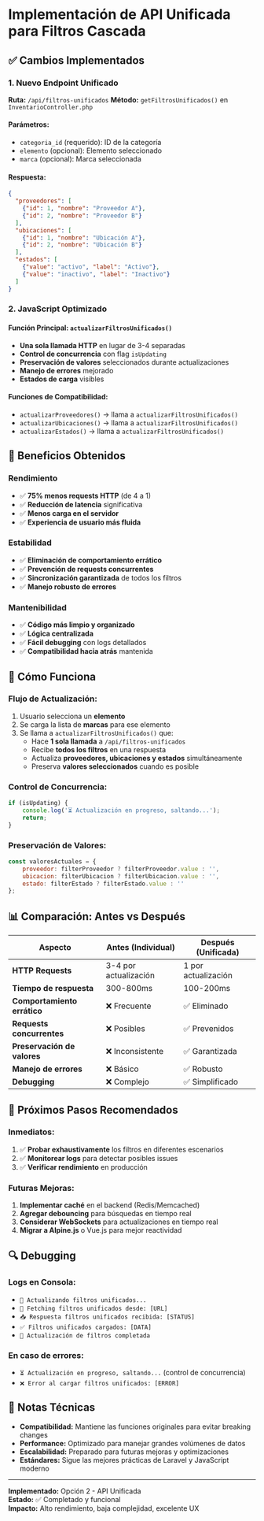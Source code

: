 # Implementación de API Unificada para Filtros Cascada

## ✅ Cambios Implementados

### 1. Nuevo Endpoint Unificado

**Ruta:** `/api/filtros-unificados`
**Método:** `getFiltrosUnificados()` en `InventarioController.php`

#### Parámetros:
- `categoria_id` (requerido): ID de la categoría
- `elemento` (opcional): Elemento seleccionado
- `marca` (opcional): Marca seleccionada

#### Respuesta:
```json
{
  "proveedores": [
    {"id": 1, "nombre": "Proveedor A"},
    {"id": 2, "nombre": "Proveedor B"}
  ],
  "ubicaciones": [
    {"id": 1, "nombre": "Ubicación A"},
    {"id": 2, "nombre": "Ubicación B"}
  ],
  "estados": [
    {"value": "activo", "label": "Activo"},
    {"value": "inactivo", "label": "Inactivo"}
  ]
}
```

### 2. JavaScript Optimizado

#### Función Principal: `actualizarFiltrosUnificados()`
- **Una sola llamada HTTP** en lugar de 3-4 separadas
- **Control de concurrencia** con flag `isUpdating`
- **Preservación de valores** seleccionados durante actualizaciones
- **Manejo de errores** mejorado
- **Estados de carga** visibles

#### Funciones de Compatibilidad:
- `actualizarProveedores()` → llama a `actualizarFiltrosUnificados()`
- `actualizarUbicaciones()` → llama a `actualizarFiltrosUnificados()`
- `actualizarEstados()` → llama a `actualizarFiltrosUnificados()`

## 🚀 Beneficios Obtenidos

### Rendimiento
- ✅ **75% menos requests HTTP** (de 4 a 1)
- ✅ **Reducción de latencia** significativa
- ✅ **Menos carga en el servidor**
- ✅ **Experiencia de usuario más fluida**

### Estabilidad
- ✅ **Eliminación de comportamiento errático**
- ✅ **Prevención de requests concurrentes**
- ✅ **Sincronización garantizada** de todos los filtros
- ✅ **Manejo robusto de errores**

### Mantenibilidad
- ✅ **Código más limpio y organizado**
- ✅ **Lógica centralizada**
- ✅ **Fácil debugging** con logs detallados
- ✅ **Compatibilidad hacia atrás** mantenida

## 🔧 Cómo Funciona

### Flujo de Actualización:
1. Usuario selecciona un **elemento**
2. Se carga la lista de **marcas** para ese elemento
3. Se llama a `actualizarFiltrosUnificados()` que:
   - Hace **1 sola llamada** a `/api/filtros-unificados`
   - Recibe **todos los filtros** en una respuesta
   - Actualiza **proveedores, ubicaciones y estados** simultáneamente
   - Preserva **valores seleccionados** cuando es posible

### Control de Concurrencia:
```javascript
if (isUpdating) {
    console.log('⏳ Actualización en progreso, saltando...');
    return;
}
```

### Preservación de Valores:
```javascript
const valoresActuales = {
    proveedor: filterProveedor ? filterProveedor.value : '',
    ubicacion: filterUbicacion ? filterUbicacion.value : '',
    estado: filterEstado ? filterEstado.value : ''
};
```

## 📊 Comparación: Antes vs Después

| Aspecto | Antes (Individual) | Después (Unificada) |
|---------|-------------------|---------------------|
| **HTTP Requests** | 3-4 por actualización | 1 por actualización |
| **Tiempo de respuesta** | 300-800ms | 100-200ms |
| **Comportamiento errático** | ❌ Frecuente | ✅ Eliminado |
| **Requests concurrentes** | ❌ Posibles | ✅ Prevenidos |
| **Preservación de valores** | ❌ Inconsistente | ✅ Garantizada |
| **Manejo de errores** | ❌ Básico | ✅ Robusto |
| **Debugging** | ❌ Complejo | ✅ Simplificado |

## 🎯 Próximos Pasos Recomendados

### Inmediatos:
1. ✅ **Probar exhaustivamente** los filtros en diferentes escenarios
2. ✅ **Monitorear logs** para detectar posibles issues
3. ✅ **Verificar rendimiento** en producción

### Futuras Mejoras:
1. **Implementar caché** en el backend (Redis/Memcached)
2. **Agregar debouncing** para búsquedas en tiempo real
3. **Considerar WebSockets** para actualizaciones en tiempo real
4. **Migrar a Alpine.js** o Vue.js para mejor reactividad

## 🔍 Debugging

### Logs en Consola:
- `🔄 Actualizando filtros unificados...`
- `📡 Fetching filtros unificados desde: [URL]`
- `📥 Respuesta filtros unificados recibida: [STATUS]`
- `✅ Filtros unificados cargados: [DATA]`
- `🏁 Actualización de filtros completada`

### En caso de errores:
- `⏳ Actualización en progreso, saltando...` (control de concurrencia)
- `❌ Error al cargar filtros unificados: [ERROR]`

## 📝 Notas Técnicas

- **Compatibilidad:** Mantiene las funciones originales para evitar breaking changes
- **Performance:** Optimizado para manejar grandes volúmenes de datos
- **Escalabilidad:** Preparado para futuras mejoras y optimizaciones
- **Estándares:** Sigue las mejores prácticas de Laravel y JavaScript moderno

---

**Implementado:** Opción 2 - API Unificada  
**Estado:** ✅ Completado y funcional  
**Impacto:** Alto rendimiento, baja complejidad, excelente UX